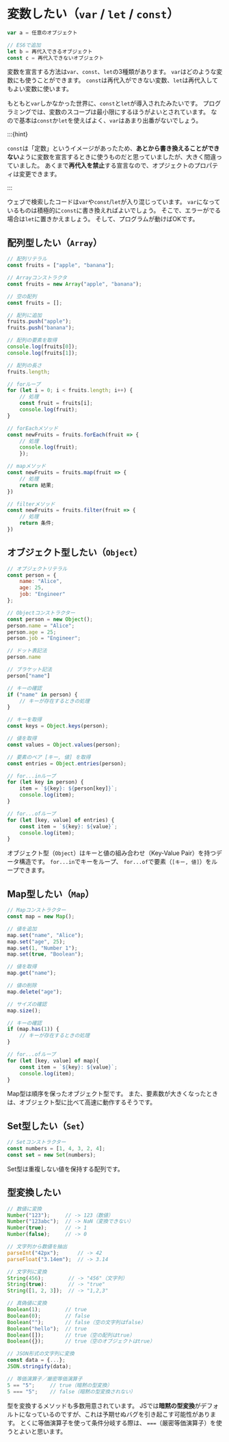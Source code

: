 # 変数したい（`var` / `let` / `const`）

```js
var a = 任意のオブジェクト

// ES6で追加
let b = 再代入できるオブジェクト
const c = 再代入できないオブジェクト
```

変数を宣言する方法は``var``、``const``、``let``の3種類があります。
``var``はどのような変数にも使うことができます。
``const``は再代入ができない変数、``let``は再代入してもよい変数に使います。

もともと``var``しかなかった世界に、``const``と``let``が導入されたみたいです。
プログラミングでは、変数のスコープは最小限にするほうがよいとされています。
なので基本は``const``か``let``を使えばよく、``var``はあまり出番がないでしょう。

:::{hint}

``const``は「定数」というイメージがあったため、**あとから書き換えることができない**ように変数を宣言するときに使うものだと思っていましたが、大きく間違っていました。
あくまで**再代入を禁止**する宣言なので、オプジェクトのプロパティは変更できます。

:::

ウェブで検索したコードは``var``や``const``/``let``が入り混じっています。
``var``になっているものは積極的に``const``に書き換えればよいでしょう。
そこで、エラーがでる場合は``let``に置きかえましょう。
そして、プログラムが動けばOKです。

## 配列型したい（`Array`）

```js
// 配列リテラル
const fruits = ["apple", "banana"];

// Arrayコンストラクタ
const fruits = new Array("apple", "banana");

// 空の配列
const fruits = [];

// 配列に追加
fruits.push("apple");
fruits.push("banana");

// 配列の要素を取得
console.log(fruits[0]);
console.log(fruits[1]);

// 配列の長さ
fruits.length;

// forループ
for (let i = 0; i < fruits.length; i++) {
    // 処理
    const fruit = fruits[i];
    console.log(fruit);
}

// forEachメソッド
const newFruits = fruits.forEach(fruit => {
    // 処理
    console.log(fruit);
    });

// mapメソッド
const newFruits = fruits.map(fruit => {
    // 処理
    return 結果;
})

// filterメソッド
const newFruits = fruits.filter(fruit => {
    // 処理
    return 条件;
})
```

## オブジェクト型したい（`Object`）

```js
// オブジェクトリテラル
const person = {
    name: "Alice",
    age: 25,
    job: "Engineer"
};

// Objectコンストラクター
const person = new Object();
person.name = "Alice";
person.age = 25;
person.job = "Engineer";

// ドット表記法
person.name

// ブラケット記法
person["name"]

// キーの確認
if ("name" in person) {
    // キーが存在するときの処理
}

// キーを取得
const keys = Object.keys(person);

// 値を取得
const values = Object.values(person);

// 要素のペア [キー, 値] を取得
const entries = Object.entries(person);

// for...inループ
for (let key in person) {
    item = `${key}: ${person[key]}`;
    console.log(item);
}

// for...ofループ
for (let [key, value] of entries) {
    const item = `${key}: ${value}`;
    console.log(item);
}
```

オブジェクト型（`Object`）はキーと値の組み合わせ（Key-Value Pair）を持つデータ構造です。
`for...in`でキーをループ、
`for...of`で要素（`[キー, 値]`）をループできます。

## Map型したい（`Map`）

```js
// Mapコンストラクター
const map = new Map();

// 値を追加
map.set("name", "Alice");
map.set("age", 25);
map.set(1, "Number 1");
map.set(true, "Boolean");

// 値を取得
map.get("name");

// 値の削除
map.delete("age");

// サイズの確認
map.size();

// キーの確認
if (map.has(1)) {
    // キーが存在するときの処理
}

// for...ofループ
for (let [key, value] of map){
    const item = `${key}: ${value}`;
    console.log(item);
}
```

Map型は順序を保ったオブジェクト型です。
また、要素数が大きくなったときは、オブジェクト型に比べて高速に動作するそうです。

## Set型したい（`Set`）

```js
// Setコンストラクター
const numbers = [1, 4, 3, 2, 4];
const set = new Set(numbers);
```

Set型は重複しない値を保持する配列です。

## 型変換したい

```js
// 数値に変換
Number("123");     // -> 123（数値）
Number("123abc");  // -> NaN（変換できない）
Number(true);      // -> 1
Number(false);     // -> 0

// 文字列から数値を抽出
parseInt("42px");      // -> 42
parseFloat("3.14em");  // -> 3.14

// 文字列に変換
String(456);        // -> "456"（文字列）
String(true):       // -> "true"
String([1, 2, 3]);  // -> "1,2,3"

// 真偽値に変換
Boolean(1);        // true
Boolean(0);        // false
Boolean("");       // false（空の文字列はfalse）
Boolean("hello");  // true
Boolean([]);       // true（空の配列はtrue）
Boolean({});       // true（空のオブジェクトはtrue）

// JSON形式の文字列に変換
const data = {...};
JSON.stringify(data);

// 等価演算子／厳密等価演算子
5 == "5";     // true（暗黙の型変換）
5 === "5";    // false（暗黙の型変換されない）
```

型を変換するメソッドも多数用意されています。
JSでは**暗黙の型変換**がデフォルトになっているのですが、これは予期せぬバグを引き起こす可能性があります。
とくに等価演算子を使って条件分岐する際は、
`===`（厳密等価演算子）を使うとよいと思います。
